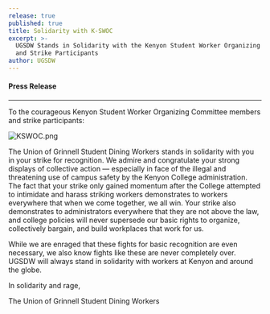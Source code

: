 ```yaml
---
release: true
published: true
title: Solidarity with K-SWOC
excerpt: >-
  UGSDW Stands in Solidarity with the Kenyon Student Worker Organizing Committee
  and Strike Participants
author: UGSDW
---
```

#### Press Release

***

To the courageous Kenyon Student Worker Organizing Committee members and strike participants: 

![KSWOC.png]({{site.baseurl}}/assets/news/KSWOC.png)

The Union of Grinnell Student Dining Workers stands in solidarity with you in your strike for recognition. We admire and congratulate your strong displays of collective action — especially in face of the illegal and threatening use of campus safety by the Kenyon College administration. The fact that your strike only gained momentum after the College attempted to intimidate and harass striking workers demonstrates to workers everywhere that when we come together, we all win. Your strike also demonstrates to administrators everywhere that they are not above the law, and college policies will never supersede our basic rights to organize, collectively bargain, and build workplaces that work for us. 
 
While we are enraged that these fights for basic recognition are even necessary, we also know fights like these are never completely over. UGSDW will always stand in solidarity with workers at Kenyon and around the globe. 


In solidarity and rage,

The Union of Grinnell Student Dining Workers
